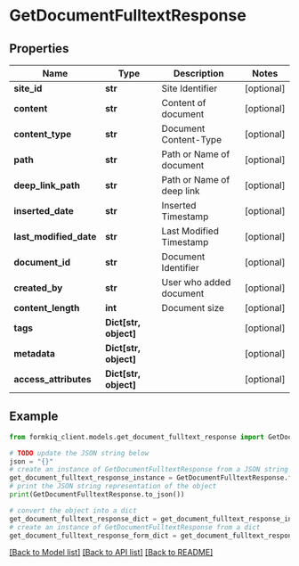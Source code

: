 # GetDocumentFulltextResponse


## Properties

Name | Type | Description | Notes
------------ | ------------- | ------------- | -------------
**site_id** | **str** | Site Identifier | [optional] 
**content** | **str** | Content of document | [optional] 
**content_type** | **str** | Document Content-Type | [optional] 
**path** | **str** | Path or Name of document | [optional] 
**deep_link_path** | **str** | Path or Name of deep link | [optional] 
**inserted_date** | **str** | Inserted Timestamp | [optional] 
**last_modified_date** | **str** | Last Modified Timestamp | [optional] 
**document_id** | **str** | Document Identifier | [optional] 
**created_by** | **str** | User who added document | [optional] 
**content_length** | **int** | Document size | [optional] 
**tags** | **Dict[str, object]** |  | [optional] 
**metadata** | **Dict[str, object]** |  | [optional] 
**access_attributes** | **Dict[str, object]** |  | [optional] 

## Example

```python
from formkiq_client.models.get_document_fulltext_response import GetDocumentFulltextResponse

# TODO update the JSON string below
json = "{}"
# create an instance of GetDocumentFulltextResponse from a JSON string
get_document_fulltext_response_instance = GetDocumentFulltextResponse.from_json(json)
# print the JSON string representation of the object
print(GetDocumentFulltextResponse.to_json())

# convert the object into a dict
get_document_fulltext_response_dict = get_document_fulltext_response_instance.to_dict()
# create an instance of GetDocumentFulltextResponse from a dict
get_document_fulltext_response_form_dict = get_document_fulltext_response.from_dict(get_document_fulltext_response_dict)
```
[[Back to Model list]](../README.md#documentation-for-models) [[Back to API list]](../README.md#documentation-for-api-endpoints) [[Back to README]](../README.md)


